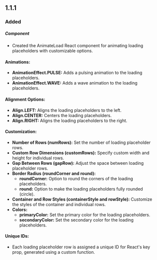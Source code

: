 ## 1.1.1

### Added

##### Component

- Created the AnimateLoad React component for animating loading placeholders with customizable options.

#### Animations:

- <b>AnimationEffect.PULSE:</b> Adds a pulsing animation to the loading placeholders.
- <b>AnimationEffect.WAVE:</b> Adds a wave animation to the loading placeholders.

#### Alignment Options:

- <b>Align.LEFT:</b> Aligns the loading placeholders to the left.
- <b>Align.CENTER:</b> Centers the loading placeholders.
- <b>Align.RIGHT:</b> Aligns the loading placeholders to the right.

#### Customization:

- <b>Number of Rows (numRows):</b> Set the number of loading placeholder rows.
- <b>Custom Row Dimensions (customRows):</b> Specify custom width and height for individual rows.
- <b>Gap Between Rows (gapRow):</b> Adjust the space between loading placeholder rows.
- <b>Border Radius (roundCorner and round):</b>
  - <b>roundCorner:</b> Option to round the corners of the loading placeholders.
  - <b>round:</b> Option to make the loading placeholders fully rounded (circle).
- <b>Container and Row Styles (containerStyle and rowStyle):</b> Customize the styles of the container and individual rows.
- <b>Colors:</b>
  - <b>primaryColor:</b> Set the primary color for the loading placeholders.
  - <b>secondaryColor:</b> Set the secondary color for the loading placeholders.

#### Unique IDs:

- Each loading placeholder row is assigned a unique ID for React's key prop, generated using a custom function.
